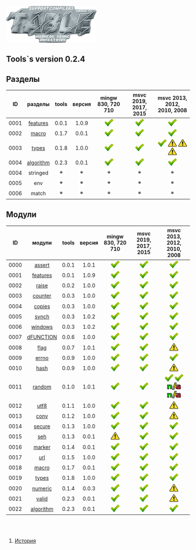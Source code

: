 
[![logo](table.png)](../home.md "for developers") 

[P]: ../images/progress.png
[V]: ../images/success.png
[X]: ../images/failed.png
[D]: ../images/danger.png
[E]: ../images/empty.png
[N]: ../images/na.png

Tools`s version 0.2.4  
---


Разделы
---

| **ID** | разделы         |  tools    | версия    | mingw 830, 720 710  | msvc 2019, 2017, 2015 | msvc 2013, 2012, 2010, 2008             |  
|:------:|:---------------:|:---------:|:---------:|:-------------------:|:---------------------:|:---------------------------------------:|  
|  0001  | [features][01]  | 0.0.1     | 1.0.9     |    [![V]][MINGW]    |    [![V]][VS-NEW]     | [![V]][VS-OLD]                          |  
|  0002  | [macro][18]     | 0.1.7     | 0.0.1     |    [![V]][MINGW]    |    [![V]][VS-NEW]     | [![V]][VS-OLD]                          |  
|  0003  | [types][19]     | 0.1.8     | 1.0.0     |    [![V]][MINGW]    |    [![V]][VS-NEW]     | [![V]][2] [![D]][2] [![D]][2] [![D]][2] |  
|  0004  | [algorithm][22] | 0.2.3     | 0.0.1     |    [![V]][MINGW]    |    [![V]][VS-NEW]     | [![V]][VS-OLD]                          |  
|  0004  | stringed        | [![E]][M] | [![E]][M] |    [![E]][MINGW]    |    [![E]][VS-NEW]     | [![E]][VS-OLD]                          |  
|  0005  | env             | [![E]][M] | [![E]][M] |    [![E]][MINGW]    |    [![E]][VS-NEW]     | [![E]][VS-OLD]                          |  
|  0006  | match           | [![E]][M] | [![E]][M] |    [![E]][MINGW]    |    [![E]][VS-NEW]     | [![E]][VS-OLD]                          |  

Модули  
---

| **ID** | модули              | tools | версия | mingw 830, 720 710  | msvc 2019, 2017, 2015 | msvc 2013, 2012, 2010, 2008             |  
|:------:|:-------------------:|:-----:|:------:|:-------------------:|:---------------------:|:---------------------------------------:|  
|  0000  | [assert][00]        | 0.0.1 | 1.0.1  |    [![V]][MINGW]    |    [![V]][VS-NEW]     | [![V]][VS-OLD]                          |  
|  0001  | [features][01]      | 0.0.1 | 1.0.9  |    [![V]][MINGW]    |    [![V]][VS-NEW]     | [![V]][VS-OLD]                          |  
|  0002  | [raise][02]         | 0.0.2 | 1.0.0  |    [![V]][MINGW]    |    [![V]][VS-NEW]     | [![V]][VS-OLD]                          |  
|  0003  | [counter][03]       | 0.0.3 | 1.0.0  |    [![V]][MINGW]    |    [![V]][VS-NEW]     | [![V]][VS-OLD]                          |  
|  0004  | [copies][04]        | 0.0.3 | 1.0.0  |    [![V]][MINGW]    |    [![V]][VS-NEW]     | [![V]][VS-OLD]                          |  
|  0005  | [synch][05]         | 0.0.3 | 1.0.2  |    [![V]][MINGW]    |    [![V]][VS-NEW]     | [![V]][VS-OLD]                          |  
|  0006  | [windows][06]       | 0.0.3 | 1.0.2  |    [![V]][MINGW]    |    [![V]][VS-NEW]     | [![V]][VS-OLD]                          |  
|  0007  | [dFUNCTION][07]     | 0.0.6 | 1.0.0  |    [![V]][MINGW]    |    [![V]][VS-NEW]     | [![V]][VS-OLD]                          |  
|  0008  | [flag][08]          | 0.0.7 | 1.0.1  |    [![V]][MINGW]    |    [![V]][VS-NEW]     | [![D]][VS-OLD]                          |  
|  0009  | [errno][09]         | 0.0.9 | 1.0.0  |    [![V]][MINGW]    |    [![V]][VS-NEW]     | [![V]][VS-OLD]                          |  
|  0010  | [hash][10]          | 0.0.9 | 1.0.0  |    [![V]][MINGW]    |    [![V]][VS-NEW]     | [![D]][VS-OLD]                          |  
|  0011  | [random][11]        | 0.1.0 | 1.0.1  |    [![V]][MINGW]    |    [![V]][VS-NEW]     | [![V]][2] [![V]][2] [![N]][2] [![N]][2] |  
|  0012  | [utf8][12]          | 0.1.1 | 1.0.0  |    [![V]][MINGW]    |    [![V]][VS-NEW]     | [![D]][VS-OLD]                          |  
|  0013  | [conv][13]          | 0.1.2 | 1.0.0  |    [![V]][MINGW]    |    [![V]][VS-NEW]     | [![D]][VS-OLD]                          |  
|  0014  | [secure][14]        | 0.1.3 | 1.0.0  |    [![V]][MINGW]    |    [![V]][VS-NEW]     | [![V]][VS-OLD]                          |  
|  0015  | [seh][15]           | 0.1.3 | 0.0.1  |    [![D]][MINGW]    |    [![V]][VS-NEW]     | [![V]][VS-OLD]                          |  
|  0016  | [marker][16]        | 0.1.4 | 0.0.1  |    [![V]][MINGW]    |    [![V]][VS-NEW]     | [![V]][VS-OLD]                          |  
|  0017  | [url][17]           | 0.1.5 | 1.0.0  |    [![V]][MINGW]    |    [![V]][VS-NEW]     | [![V]][VS-OLD]                          |  
|  0018  | [macro][18]         | 0.1.7 | 0.0.1  |    [![V]][MINGW]    |    [![V]][VS-NEW]     | [![V]][VS-OLD]                          |  
|  0019  | [types][19]         | 0.1.8 | 1.0.0  |    [![V]][MINGW]    |    [![V]][VS-NEW]     | [![V]][VS-OLD]                          |  
|  0020  | [numeric][20]       | 0.1.4 | 0.0.3  |    [![V]][MINGW]    |    [![V]][VS-NEW]     | [![D]][VS-OLD]                          |  
|  0021  | [valid][21]         | 0.2.3 | 0.0.1  |    [![V]][MINGW]    |    [![V]][VS-NEW]     | [![D]][VS-OLD]                          |  
|  0022  | [algorithm][22]     | 0.2.3 | 0.0.1  |    [![V]][MINGW]    |    [![V]][VS-NEW]     | [![V]][VS-OLD]                          |  


<br />
<br />

[M]: #table                   "проект tools"  
[0]: #mingw-new.md            "поддержка компиляторов mingw"  
[1]: #msvc-new.md             "поддержка новых компиляторов msvc"  
[2]: #msvc-old.md             "поддержка старых компиляторов msvc"  
						      
[MINGW]:  #mingw-new.md       "поддержка компиляторов mingw"  
[VS-NEW]: #msvc-new.md        "поддержка новых компиляторов msvc"  
[VS-OLD]: #msvc-old.md        "поддержка старых компиляторов msvc"  

[00]: ../code/assert.md       "подключает assert только в дебаге"  
[01]: ../code/features.md     "определяет технические возможности компилятора"  
[02]: ../code/raise.md        "идиома assert/throw"  
[03]: ../code/counter.md      "атомарный счетчик"  
[04]: ../code/copies.md       "позволяет определить количество объектов некоторого класса"  
[05]: ../code/synch.md        "примитив синхронизации (критическая секция)"  
[06]: ../code/windows.md      "подключение <windows.h>"  
[07]: ../code/dfunction.md    "макрос раскрывается в текстовое имя функции"  
[08]: ../code/flag.md         "работа с флагами"  
[09]: ../code/errno.md        "преобразование LastError в текст"  
[10]: ../code/hash.md         "рассчитывает хэш любого произвольного объекта"  
[11]: ../code/random.md       "генератор случайных чисел. начиная с msvc2015 - thread-safe"  
[12]: ../code/utf8.md         "преобразование utf8 <--> wchar_t"  
[13]: ../code/conv.md         "преобразование char <--> wchar_t"  
[14]: ../code/secure.md       "шифрование сообщений"  
[15]: ../code/seh.md          "seh-защита от сбоев"  
[16]: ../code/marker.md       "маркер позволяет отмечать факт возникновения событий"  
[17]: ../code/url.md          "web запрос по указанному url"  
[18]: ../code/macro.md        "магия препроцессора (макросы с переменным количеством аргументом)"  
[19]: ../code/types.md        "tools/types метафункции, и обработка типов"  
[20]: ../code/numeric.md      "набор функций для безопасных кастов: можно ли выполнить каст без потерь данных"  
[21]: ../code/valid.md        "проверка валидности указателя"  
[22]: ../code/algorithm.md    "набор функций-алгоритмов"  


1) [История](../history.md)  


